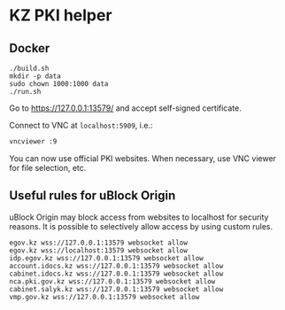 # KZ PKI helper

## Docker

```
./build.sh
mkdir -p data
sudo chown 1000:1000 data
./run.sh
```

Go to https://127.0.0.1:13579/ and accept self-signed certificate.

Connect to VNC at `localhost:5909`, i.e.:

```bash
vncviewer :9
```

You can now use official PKI websites. When necessary, use VNC viewer for file selection, etc.

## Useful rules for uBlock Origin

uBlock Origin may block access from websites to localhost for security reasons. It is possible to selectively allow access by using custom rules.

```
egov.kz wss://127.0.0.1:13579 websocket allow
egov.kz wss://localhost:13579 websocket allow
idp.egov.kz wss://127.0.0.1:13579 websocket allow
account.idocs.kz wss://127.0.0.1:13579 websocket allow
cabinet.idocs.kz wss://127.0.0.1:13579 websocket allow
nca.pki.gov.kz wss://127.0.0.1:13579 websocket allow
cabinet.salyk.kz wss://127.0.0.1:13579 websocket allow
vmp.gov.kz wss://127.0.0.1:13579 websocket allow
```
